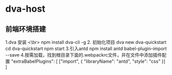 # dva-host

## 前端环境搭建

1.dva 安装 <\br>
npm install dva-cli -g
2. 初始化项目
dva new dva-quickstart
cd dva-quickstart
npm start
3.引入antd
npm install antd babel-plugin-import --save
4.按需加载，找到根目录下面的.webpackrc文件，并在文件中添加插件配置
"extraBabelPlugins": [
    ["import", { "libraryName": "antd", "style": "css" }]
]

